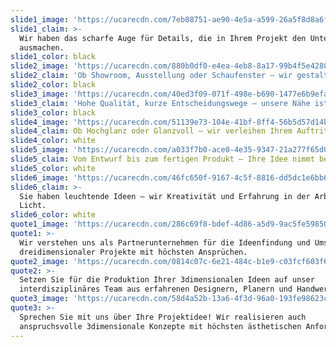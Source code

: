 ```yaml
---
slide1_image: 'https://ucarecdn.com/7eb08751-ae90-4e5a-a599-26a5f8d8a6fe/'
slide1_claim: >-
  Wir haben das scharfe Auge für Details, die in Ihrem Projekt den Unterschied
  ausmachen.
slide1_color: black
slide2_image: 'https://ucarecdn.com/880b0df0-e4ea-4eb8-8a17-99b4f5e4280d/'
slide2_claim: 'Ob Showroom, Ausstellung oder Schaufenster — wir gestalten Ihr Display.'
slide2_color: black
slide3_image: 'https://ucarecdn.com/40ed3f09-071f-498e-b690-1477e6b9efa9/'
slide3_claim: 'Hohe Qualität, kurze Entscheidungswege — unsere Nähe ist Ihr Vorteil.'
slide3_color: black
slide4_image: 'https://ucarecdn.com/51139e73-104e-41bf-8ff4-56b5d57d14bf/'
slide4_claim: Ob Hochglanz oder Glanzvoll — wir verleihen Ihrem Auftritt Strahlkraft.
slide4_color: white
slide5_image: 'https://ucarecdn.com/a033f7b0-ace0-4e35-9347-21a277f65d0a/'
slide5_claim: Vom Entwurf bis zum fertigen Produkt — Ihre Idee nimmt bei uns Form an.
slide5_color: white
slide6_image: 'https://ucarecdn.com/46fc650f-9167-4c5f-8816-dd5dc1e6bb6e/'
slide6_claim: >-
  Sie haben leuchtende Ideen — wir Kreativität und Erfahrung in der Arbeit mit
  Licht.
slide6_color: white
quote1_image: 'https://ucarecdn.com/286c69f8-bdef-4d86-a5d9-9ac5fe59850a/'
quote1: >-
  Wir verstehen uns als Partnerunternehmen für die Ideenfindung und Umsetzung
  dreidimensionaler Projekte mit höchsten Ansprüchen.
quote2_image: 'https://ucarecdn.com/0814c07c-6e21-484c-b1e9-c03fcf603f6e/'
quote2: >-
  Setzen Sie für die Produktion Ihrer 3dimensionalen Ideen auf unser
  interdisziplinäres Team aus erfahrenen Designern, Planern und Handwerkern.
quote3_image: 'https://ucarecdn.com/58d4a52b-13a6-4f3d-96a0-193fe98623cc/'
quote3: >-
  Sprechen Sie mit uns über Ihre Projektidee! Wir realisieren auch
  anspruchsvolle 3dimensionale Konzepte mit höchsten ästhetischen Anforderungen.
---
```


